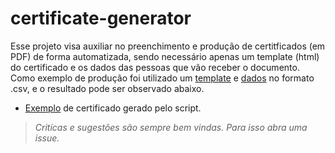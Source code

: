 # certificate-generator

Esse projeto visa auxiliar no preenchimento e produção de certitficados (em PDF) de forma automatizada, sendo necessário apenas um template (html) do certificado e os dados das pessoas que vão receber o documento.
Como exemplo de produção foi utilizado um [template](https://github.com/ThazSobral/certificate-generator/blob/main/template.html) e [dados](https://github.com/ThazSobral/certificate-generator/blob/main/assets/data/graduates%20-%20P%C3%A1gina1.csv) no formato .csv, e o resultado pode ser observado abaixo.

- [Exemplo](https://github.com/ThazSobral/certificate-generator/blob/main/example-pdf/certificate-example.pdf) de certificado gerado pelo script.

>*Critícas e sugestões são sempre bem vindas. Para isso abra uma issue.*
